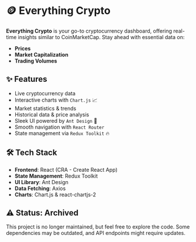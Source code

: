 # 🪙 Everything Crypto

**Everything Crypto** is your go-to cryptocurrency dashboard, offering real-time insights similar to CoinMarketCap. Stay ahead with essential data on:

- **Prices**  
- **Market Capitalization**  
- **Trading Volumes**  

## ✨ Features
- Live cryptocurrency data  
- Interactive charts with `Chart.js` 📈  
- Market statistics & trends  
- Historical data & price analysis  
- Sleek UI powered by `Ant Design` 🎨  
- Smooth navigation with `React Router`  
- State management via `Redux Toolkit` 🔥

## 🛠️ Tech Stack
- **Frontend**: React (CRA - Create React App)  
- **State Management**: Redux Toolkit  
- **UI Library**: Ant Design  
- **Data Fetching**: Axios  
- **Charts**: Chart.js & react-chartjs-2  

## ⚠️ Status: Archived  
This project is no longer maintained, but feel free to explore the code. Some dependencies may be outdated, and API endpoints might require updates.

